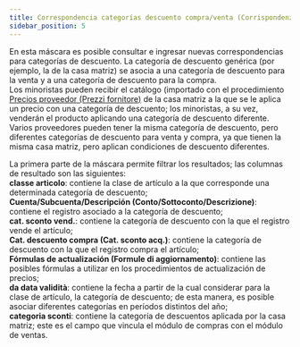 ```yaml
---
title: Correspondencia categorías descuento compra/venta (Corrispondenza categorie sconto acq/ven)
sidebar_position: 5
---
```


En esta máscara es posible consultar e ingresar nuevas correspondencias para categorías de descuento. La categoría de descuento genérica (por ejemplo, la de la casa matriz) se asocia a una categoría de descuento para la venta y a una categoría de descuento para la compra.  
Los minoristas pueden recibir el catálogo (importado con el procedimiento [Precios proveedor (Prezzi fornitore)](/docs/purchase/purchase-price-lists/procedures/supplier-price) de la casa matriz a la que se le aplica un precio con una categoría de descuento; los minoristas, a su vez, venderán el producto aplicando una categoría de descuento diferente. Varios proveedores pueden tener la misma categoría de descuento, pero diferentes categorías de descuento para venta y compra, ya que tienen la misma casa matriz, pero aplican condiciones de descuento diferentes.  

La primera parte de la máscara permite filtrar los resultados; las columnas de resultado son las siguientes:  
**classe articolo**: contiene la clase de artículo a la que corresponde una determinada categoría de descuento;  
**Cuenta/Subcuenta/Descripción (Conto/Sottoconto/Descrizione)**: contiene el registro asociado a la categoría de descuento;  
**cat. sconto vend.**: contiene la categoría de descuento con la que el registro vende el artículo;  
**Cat. descuento compra (Cat. sconto acq.)**: contiene la categoría de descuento con la que el registro compra el artículo;  
**Fórmulas de actualización (Formule di aggiornamento)**: contiene las posibles fórmulas a utilizar en los procedimientos de actualización de precios;  
**da data validità**: contiene la fecha a partir de la cual considerar para la clase de artículo, la categoría de descuento; de esta manera, es posible asociar diferentes categorías en períodos distintos del año;  
**categoria sconti**: contiene la categoría de descuentos aplicada por la casa matriz; este es el campo que vincula el módulo de compras con el módulo de ventas.